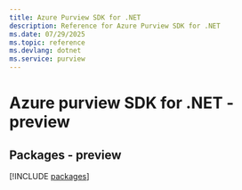 ```yaml
---
title: Azure Purview SDK for .NET
description: Reference for Azure Purview SDK for .NET
ms.date: 07/29/2025
ms.topic: reference
ms.devlang: dotnet
ms.service: purview
---
```

# Azure purview SDK for .NET - preview
## Packages - preview
[!INCLUDE [packages](purview-index.md)]